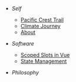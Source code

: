 - <i class="sidebar-heading">Self</i>
  - <a href="/pacific_crest_trail"><span>Pacific Crest Trail</span></a>
  - <a href="/climate_journey"><span>Climate Journey</span></a>
  <!-- - <a href="/portfolio"><span>Portfolio</span></a> -->
  - <a href="/about"><span>About</span></a>
- <i class="sidebar-heading">Software</i>

  <!-- - <a href="/spatial_weighted_overlay"><span>Spatial Weighted Overlay</span></a> -->
  - <a href="/scoped_slots_in_vue"><span>Scoped Slots in Vue</span></a>
  - <a href="/principles_of_state_management"><span>State Management</span></a>
  <!-- - <a href="/image_binarization"><span>Image Binarization</span></a> -->
  <!-- - <a href="/react_lifecycle"><span>React Lifecycle</span></a> -->
  <!-- - <a href="/vue_cli"><span>vue-cli</span></a> -->
  <!-- - <a href="/aws_exam"><span>AWS Certification</span></a> -->
  <!-- - <a href="/data_structures"><span>Data Structures Index -->
  <!-- - <a href="/dds"><span>DDS -->
  <!-- - <a href="/electron"><span>Electron -->
  <!-- - <a href="/sql"><span>SQL</span></a> -->
  <!-- - <a href="/sql"><span>SQL</span></a> -->
  
- <i class="sidebar-heading">Philosophy</i></a>
  <!-- - <a href="/deconstruction"><span>Deconstruction</span></a> -->



<!-- <input  id='theme-toggle-button' class="" type='image' src='./static/assets/theme/moon.svg'/> -->


  <!-- - <a href="/330_marathon"><span>3:30 Marathon</span></a> -->

  <!-- - <a href="/deconstruction"><span>Cultural Regression to Mean</span></a> --> 
  <!-- - <a href="/mary_anning"><span>Mary Anning</span></a> -->
  <!-- - <a href="/carl_ferris_miller"><span>Carl Ferris Miller</span></a> -->
  <!-- - <a href="/the_bathroom"><span>The Bathroom</span></a> -->
  <!-- - <a href="/depression"><span>Depression</span></a> -->